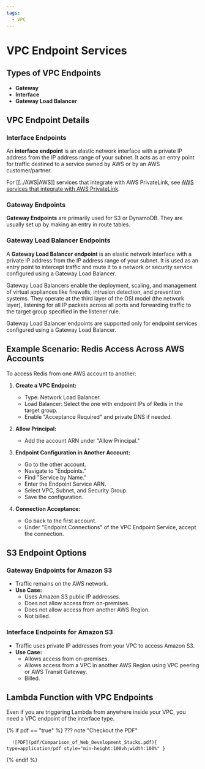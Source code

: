 ```yaml
---
tags:
  - VPC
---
```


# VPC Endpoint Services

## Types of VPC Endpoints
- **Gateway**
- **Interface**
- **Gateway Load Balancer**

## VPC Endpoint Details

### Interface Endpoints
An **interface endpoint** is an elastic network interface with a private IP address from the IP address range of your subnet. It acts as an entry point for traffic destined to a service owned by AWS or by an AWS customer/partner.

For [[../AWS|AWS]] services that integrate with AWS PrivateLink, see [AWS services that integrate with AWS PrivateLink](https://docs.aws.amazon.com/vpc/latest/privatelink/integrated-services-vpce.html).

### Gateway Endpoints
**Gateway Endpoints** are primarily used for S3 or DynamoDB. They are usually set up by making an entry in route tables.

### Gateway Load Balancer Endpoints
A **Gateway Load Balancer endpoint** is an elastic network interface with a private IP address from the IP address range of your subnet. It is used as an entry point to intercept traffic and route it to a network or security service configured using a Gateway Load Balancer.

Gateway Load Balancers enable the deployment, scaling, and management of virtual appliances like firewalls, intrusion detection, and prevention systems. They operate at the third layer of the OSI model (the network layer), listening for all IP packets across all ports and forwarding traffic to the target group specified in the listener rule.

Gateway Load Balancer endpoints are supported only for endpoint services configured using a Gateway Load Balancer.

## Example Scenario: Redis Access Across AWS Accounts

To access Redis from one AWS account to another:

1. **Create a VPC Endpoint:**
   - Type: Network Load Balancer.
   - Load Balancer: Select the one with endpoint IPs of Redis in the target group.
   - Enable "Acceptance Required" and private DNS if needed.

2. **Allow Principal:**
   - Add the account ARN under "Allow Principal."

3. **Endpoint Configuration in Another Account:**
   - Go to the other account.
   - Navigate to "Endpoints."
   - Find "Service by Name."
   - Enter the Endpoint Service ARN.
   - Select VPC, Subnet, and Security Group.
   - Save the configuration.

4. **Connection Acceptance:**
   - Go back to the first account.
   - Under "Endpoint Connections" of the VPC Endpoint Service, accept the connection.

## S3 Endpoint Options

### Gateway Endpoints for Amazon S3
- Traffic remains on the AWS network.
- **Use Case:**
  - Uses Amazon S3 public IP addresses.
  - Does not allow access from on-premises.
  - Does not allow access from another AWS Region.
  - Not billed.

### Interface Endpoints for Amazon S3
- Traffic uses private IP addresses from your VPC to access Amazon S3.
- **Use Case:**
  - Allows access from on-premises.
  - Allows access from a VPC in another AWS Region using VPC peering or AWS Transit Gateway.
  - Billed.

## Lambda Function with VPC Endpoints

Even if you are triggering Lambda from anywhere inside your VPC, you need a VPC endpoint of the interface type.


{% if pdf == "true" %}
??? note "Checkout the PDF"

      ![PDF](pdf/Comparison_of_Web_Development_Stacks.pdf){ type=application/pdf style="min-height:100vh;width:100%" }
{% endif %}

